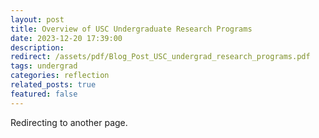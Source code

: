 ```yaml
---
layout: post
title: Overview of USC Undergraduate Research Programs
date: 2023-12-20 17:39:00
description: 
redirect: /assets/pdf/Blog_Post_USC_undergrad_research_programs.pdf
tags: undergrad 
categories: reflection
related_posts: true
featured: false
---
```


Redirecting to another page.
